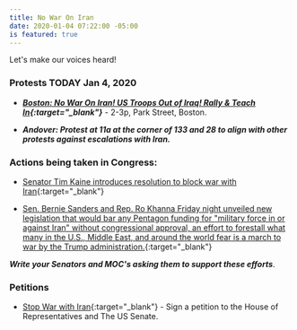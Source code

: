 ```yaml
---
title: No War On Iran
date: 2020-01-04 07:22:00 -05:00
is featured: true
---
```


Let's make our voices heard!

### Protests **TODAY** Jan 4, 2020  

* ***[Boston: No War On Iran! US Troops Out of Iraq! Rally & Teach In](https://www.facebook.com/events/575486923029832/){:target="_blank"}*** - 2-3p, Park Street, Boston.  

* ***Andover: Protest at 11a at the corner of 133 and 28 to align with other protests against escalations with Iran.***

### Actions being taken in Congress:

* [Senator Tim Kaine introduces resolution to block war with Iran](https://thehill.com/homenews/senate/476702-kaine-introduces-resolution-to-block-war-with-iran){:target="_blank"}

* [Sen. Bernie Sanders and Rep. Ro Khanna Friday night unveiled new legislation that would bar any Pentagon funding for "military force in or against Iran" without congressional approval, an effort to forestall what many in the U.S., Middle East, and around the world fear is a march to war by the Trump administration.](https://www.commondreams.org/news/2020/01/04/sanders-and-khanna-introduce-new-bill-stop-donald-trump-illegally-taking-us-war){:target="_blank"}

***Write your Senators and MOC's asking them to support these efforts***.

### Petitions

* [Stop War with Iran](https://sign.moveon.org/petitions/stop-war-with-iran-1){:target="_blank"} - Sign a petition to the House of Representatives and The US Senate.